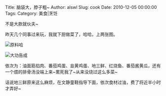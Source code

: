 Title: 脑袋大，脖子粗~
Author: alswl
Slug: cook
Date: 2010-12-05 00:00:00
Tags: 
Category: 美食|烹饪

不是大款就伙夫~

昨天几个同事过来玩，我就下厨做菜了，哈哈，上两张图。

![原料哈](http://upload-log4d.qiniudn.com/2010/12/cook1.jpg)

![大功告成](http://upload-log4d.qiniudn.com/2010/12/cook2.jpg)

依次为：油面筋掐肉、番茄鸡蛋、韭黄鸡蛋、地三鲜、红烧鱼、番茄酱黄瓜，还有一个煨的排骨汤没端上来~累死我了~从来没烧过这么多菜~

话说地三鲜原来这么麻烦，在文静童鞋指导下面，依次食材过油，费了将近半小时才弄好~

